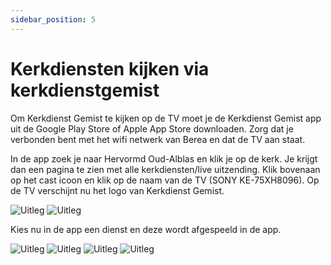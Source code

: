 ```yaml
---
sidebar_position: 5
---
```


# Kerkdiensten kijken via kerkdienstgemist

Om Kerkdienst Gemist te kijken op de TV moet je de Kerkdienst Gemist app uit de Google Play Store of Apple App Store downloaden. Zorg dat je verbonden bent met het wifi netwerk van Berea en dat de TV aan staat. 

In de app zoek je naar Hervormd Oud-Alblas en klik je op de kerk. Je krijgt dan een pagina te zien met alle kerkdiensten/live uitzending. Klik bovenaan op het cast icoon en klik op de naam van de TV (SONY KE-75XH8096). Op de TV verschijnt nu het logo van Kerkdienst Gemist.


![Uitleg](/img/handleiding/kdgcast.png)
![Uitleg](/img/handleiding/Screenshot_20220527-154728_Kerkdienst-Gemist.jpg)

Kies nu in de app een dienst en deze wordt afgespeeld in de app.

![Uitleg](/img/handleiding/IMG_0857.JPG)
![Uitleg](/img/handleiding/IMG_0858.JPG)
![Uitleg](/img/handleiding/IMG_0857.JPG)
![Uitleg](/img/handleiding/Screenshot_20220527-154818_Kerkdienst-Gemist.jpg)